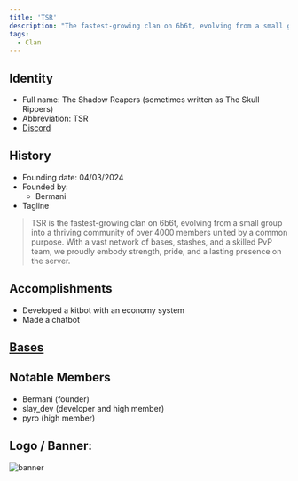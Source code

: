 ```yaml
---
title: 'TSR'
description: "The fastest-growing clan on 6b6t, evolving from a small group into a thriving community of over 4000 members united by a common purpose. With a vast network of bases, stashes, and a skilled PvP team, we proudly embody strength, pride, and a lasting presence on the server."
tags:
  - Clan
---
```


## Identity
* Full name: The Shadow Reapers (sometimes written as The Skull Rippers)
* Abbreviation: TSR
* [Discord](https://discord.gg/tsrclan/)

## History
* Founding date: 04/03/2024
* Founded by: 
  * Bermani
* Tagline
>TSR is the fastest-growing clan on 6b6t, evolving from a small group into a thriving community of over 4000 members united by a common purpose. With a vast network of bases, stashes, and a skilled PvP team, we proudly embody strength, pride, and a lasting presence on the server.
>

## Accomplishments
- Developed a kitbot with an economy system
- Made a chatbot

## [Bases](https://tsr-clan.org/our-builds/)

## Notable Members
- Bermani (founder)
- slay_dev (developer and high member)
- pyro (high member)

## Logo / Banner:
![banner](https://tsr-clan.org/wp-content/uploads/2024/11/tsr-logo.png)
